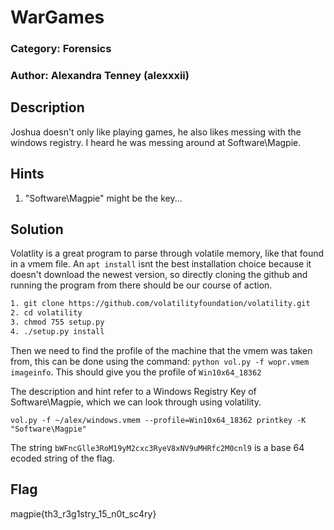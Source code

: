 # WarGames
### Category: Forensics
### Author: Alexandra Tenney (alexxxii)

## Description
Joshua doesn't only like playing games, he also likes messing with the windows registry. I heard he was messing around at Software\Magpie.

## Hints
1. "Software\Magpie" might be the key...

## Solution
Volatlity is a great program to parse through volatile memory, like that found in a vmem file. An `apt install` isnt the best installation choice because it doesn't download the newest version, so directly cloning the github and running the program from there should be our course of action.

```bash
1. git clone https://github.com/volatilityfoundation/volatility.git
2. cd volatility
3. chmod 755 setup.py
4. ./setup.py install
```

Then we need to find the profile of the machine that the vmem was taken from, this can be done using the command: `python vol.py -f wopr.vmem imageinfo`. This should give you the profile of `Win10x64_18362`

The description and hint refer to a Windows Registry Key of Software\Magpie, which we can look through using volatility.

`vol.py -f ~/alex/windows.vmem --profile=Win10x64_18362 printkey -K "Software\Magpie"`

The string `bWFncGlle3RoM19yM2cxc3RyeV8xNV9uMHRfc2M0cnl9` is a base 64 ecoded string of the flag.

## Flag
magpie{th3_r3g1stry_15_n0t_sc4ry}

